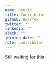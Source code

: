 ```yaml
---
name: Henrik
title: Contributor
github: Dwarfex
twitter: ""
linkedin: ""
slack: ""
joining_date: ""
role: contributor
---
```


Still waiting for this
